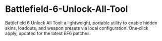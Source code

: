 # Battlefield-6-Unlock-All-Tool
Battlefield 6 Unlock All Tool: a lightweight, portable utility to enable hidden skins, loadouts, and weapon presets via local configuration. One‑click apply, updated for the latest BF6 patches.
